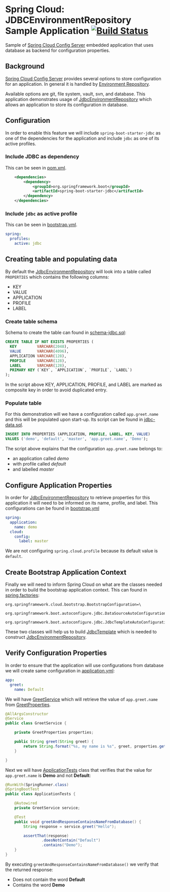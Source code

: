 # Spring Cloud: JDBCEnvironmentRepository Sample Application [![Build Status](https://travis-ci.org/rashidi/jdbc-env-repo-sample.svg?branch=master)](https://travis-ci.org/rashidi/jdbc-env-repo-sample)
Sample of [Spring Cloud Config Server][2] embedded application that uses database as backend for configuration properties.

## Background
[Spring Cloud Config Server][2] provides several options to store configuration for an application. In general it is handled
by [Environment Repository][3]. 

Available options are git, file system, vault, svn, and database. This application demonstrates usage of [JdbcEnvironmentRepository][1] 
which allows an application to store its configuration in database.

## Configuration
In order to enable this feature we will include `spring-boot-starter-jdbc` as one of the dependencies for the application and
include `jdbc` as one of its active profiles.

### Include JDBC as dependency
This can be seen in [pom.xml][5].

```xml
    <dependencies>
        <dependency>
            <groupId>org.springframework.boot</groupId>
            <artifactId>spring-boot-starter-jdbc</artifactId>
        </dependency>
    </dependencies>
```

### Include `jdbc` as active profile
This can be seen in [bootstrap.yml][4].

```yaml
spring:
  profiles:
    active: jdbc
```

## Creating table and populating data
By default the [JdbcEnvironmentRepository][1] will look into a table called `PROPERTIES` which contains the following columns:

  - KEY
  - VALUE
  - APPLICATION
  - PROFILE
  - LABEL

### Create table schema
Schema to create the table can found in [schema-jdbc.sql][6]:

```sql
CREATE TABLE IF NOT EXISTS PROPERTIES (
  KEY         VARCHAR(2048),
  VALUE       VARCHAR(4096),
  APPLICATION VARCHAR(128),
  PROFILE     VARCHAR(128),
  LABEL       VARCHAR(128),
  PRIMARY KEY (`KEY`, `APPLICATION`, `PROFILE`, `LABEL`)
);
```

In the script above KEY, APPLICATION, PROFILE, and LABEL are marked as composite key in order to avoid duplicated entry.

### Populate table
For this demonstration will we have a configuration called `app.greet.name` and this will be populated upon start-up.
Its script can be found in [jdbc-data.sql][7].

```sql
INSERT INTO PROPERTIES (APPLICATION, PROFILE, LABEL, KEY, VALUE)
VALUES ('demo', 'default', 'master', 'app.greet.name', 'Demo');
```

The script above explains that the configuration `app.greet.name` belongs to:

  - an application called _demo_
  - with profile called _default_
  - and labelled _master_

## Configure Application Properties
In order for [JdbcEnvironmentRepository][1] to retrieve properties for this application it will need to be informed on
its name, profile, and label. This configurations can be found in [bootstrap.yml][4]

```yaml
spring:
  application:
    name: demo
  cloud:
    config:
      label: master
``` 

We are not configuring `spring.cloud.profile` because its default value is `default`.

## Create Bootstrap Application Context
Finally we will need to inform Spring Cloud on what are the classes needed in order to build the 
bootstrap application context. This can found in [spring.factories][8]:

```text
org.springframework.cloud.bootstrap.BootstrapConfiguration=\
  org.springframework.boot.autoconfigure.jdbc.DataSourceAutoConfiguration,\
  org.springframework.boot.autoconfigure.jdbc.JdbcTemplateAutoConfiguration
```

These two classes will help us to build [JdbcTemplate][10] which is needed to construct [JdbcEnvironmentRepository][9].

## Verify Configuration Properties
In order to ensure that the application will use configurations from database we will create same configuration in [application.yml][11]:

```yaml
app:
  greet:
    name: Default
```

We will have [GreetService][12] which will retrieve the value of `app.greet.name` from [GreetProperties][14].

```java
@AllArgsConstructor
@Service
public class GreetService {

    private GreetProperties properties;

    public String greet(String greet) {
        return String.format("%s, my name is %s", greet, properties.getName());
    }

}
```

Next we will have [ApplicationTests][13] class that verifies that the value for `app.greet.name` is **Demo** and not **Default**:

```java
@RunWith(SpringRunner.class)
@SpringBootTest
public class ApplicationTests {

    @Autowired
    private GreetService service;

    @Test
    public void greetAndResponseContainsNameFromDatabase() {
        String response = service.greet("Hello");

        assertThat(response)
                .doesNotContain("Default")
                .contains("Demo");
    }
}
```

By executing `greetAndResponseContainsNameFromDatabase()` we verify that the returned response:

  - Does not contain the word **Default**
  - Contains the word **Demo**

[1]: https://cloud.spring.io/spring-cloud-config/single/spring-cloud-config.html#_jdbc_backend
[2]: https://cloud.spring.io/spring-cloud-config/single/spring-cloud-config.html#_spring_cloud_config_server
[3]: https://cloud.spring.io/spring-cloud-config/single/spring-cloud-config.html#_environment_repository
[4]: src/main/resources/bootstrap.yml
[5]: pom.xml
[6]: src/main/resources/schema-jdbc.sql
[7]: src/main/resources/data-jdbc.sql
[8]: src/main/resources/META-INF/spring.factories
[9]: https://github.com/spring-cloud/spring-cloud-config/blob/master/spring-cloud-config-server/src/main/java/org/springframework/cloud/config/server/environment/JdbcEnvironmentRepository.java
[10]: https://docs.spring.io/spring/docs/current/javadoc-api/org/springframework/jdbc/core/JdbcTemplate.html
[11]: src/main/resources/application.yml
[12]: src/main/java/rz/demo/jdbc/repo/greet/GreetService.java
[13]: src/test/java/rz/demo/jdbc/repo/ApplicationTests.java
[14]: src/main/java/rz/demo/jdbc/repo/greet/GreetProperties.java
